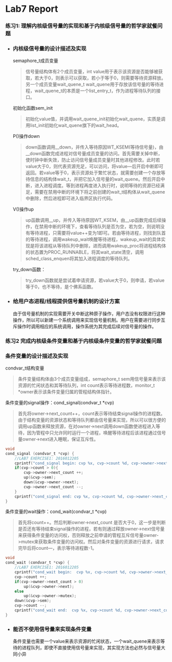 # **Lab7 Report**

### **练习1: 理解内核级信号量的实现和基于内核级信号量的哲学家就餐问题**

- ### 内核级信号量的设计描述及实现

  semaphore_t成员变量

  > 信号量结构体有2个成员变量，int value用于表示该资源是否能够被获取，若大于0，则表示可以获取，若小于等于0，则需要等待资源释放。另一个成员变量wait_quene_t wait_quene用于存放该信号量的等待进程，wait_quene_t的本质是一个list_entry_t，作为进程等待队列的接口。

  初始化函数sem_init

  > 初始化value值，并调用wait_quene_init初始化wait_quene，实质是调用list_init初始化wait_quene旗下的wait_head。

  P()操作down

  > down函数调用\_\_down，并传入等待原因WT_KSEM(等待信号量)，由\_\_down函数完成进程对信号量成员变量的访问。首先需要关掉中断，使时钟中断失效，防止访问信号量成员变量时其他进程修改。此时若value大于0，则代表资源充足，可以访问，将value—后开启中断即可返回。若value等于0，表示资源处于繁忙状态，就需要创建一个存放等待信息的结构体wait_t，并把它加入信号量的wait_quene。然后开启中断，进入进程调度。等到进程再度进入执行时，说明等待的资源已经满足，需要在禁用中断的环境下将之前创建的wait_t结构体从wait_quene中删除，然后进程即可进入临界区执行代码。

  V()操作up

  > up函数调用\_\_up，并传入等待原因WT_KSEM，由\_\_up函数完成后续操作，在禁用中断的环境下，查看等待队列是否为空，若为空，则说明没有等待进程，只需要将value++变为1即可。若由等待进程，则找到队首的等待进程，调用wakeup_wait唤醒等待进程，wakeup_wait的具体实现是将该进程从等待队列中删除，进而调用wakeup_proc将进程结构体的状态置为PROC_RUNNABLE，将其wait_state清空，调用sched_class_enquen将其加入进程调度的等待队列。

  try_down函数：

  > try_down函数就是尝试着申请资源，若value大于0，则申请，若value等于0，也不等待，是个佛系函数。

- ### **给用户态进程/线程提供信号量机制的设计方案**

  由于信号量机制的实现需要开关中断这种原子操作，用户态没有权限进行这种操作，所以可以新建一个系统调用来实现信号量机制。用户在需要进行同步互斥操作时调用相应的系统调用，操作系统为其完成后续对信号量的操作。



### **练习2 完成内核级条件变量和基于内核级条件变量的哲学家就餐问题**

### **条件变量的设计描述及实现**

condvar_t结构变量

> 条件变量结构体由3个成员变量组成，semaphore_t sem用信号量来表示该资源的忙闲状态和其等待队列，int count表示等待进程数，monitor_t *owner表示该条件变量归属的管程结构体指针。

条件变量的signal操作：cond_signal(condvar_t *cvp)

> 首先将owner->next_count++，count表示等待结束signal操作的进程数。由于结构变量的资源状态和等待队列都由信号量来实现，所以可以很方便的调用up函数来释放资源，在对owner->next调用down函数使进程进入等待，因为管程中只允许同时运行一个进程，唤醒等待进程后该进程通过信号量owner->next进入睡眠，保证互斥性。

```C
void 
cond_signal (condvar_t *cvp) {
    //LAB7 EXERCISE1: 2016012205
    cprintf("cond_signal begin: cvp %x, cvp->count %d, cvp->owner->next_count %d\n", cvp, cvp->count, cvp->owner->next_count);  
    if(cvp->count > 0){
        cvp->owner->next_count ++;
        up(&cvp->sem);
        down(&cvp->owner->next);
        cvp->owner->next_count --;
    }
    cprintf("cond_signal end: cvp %x, cvp->count %d, cvp->owner->next_count %d\n", cvp, cvp->count, cvp->owner->next_count);
}
```

条件变量的wait操作：cond_wait(condvar_t *cvp)

> 首先将count++。然后判断owner->next_count 是否大于0，这一步是判断是否还有等待结束signal操作的进程，若有则通过释放owner->next信号量来获得条件变量的访问权，否则释放之前申请的管程互斥信号量owner->mutex来获取条件变量的访问权。然后对条件变量的资源进行请求，请求完毕后将count—，表示等待进程数-1。

```C
void
cond_wait (condvar_t *cvp) {
    //LAB7 EXERCISE1: 2016012205
    cprintf("cond_wait begin:  cvp %x, cvp->count %d, cvp->owner->next_count %d\n", cvp, cvp->count, cvp->owner->next_count);
    cvp->count ++;
    if(cvp->owner->next_count > 0)
        up(&cvp->owner->next);
    else
        up(&cvp->owner->mutex);
    down(&cvp->sem);
    cvp->count --;
    cprintf("cond_wait end:  cvp %x, cvp->count %d, cvp->owner->next_count %d\n", cvp, cvp->count, cvp->owner->next_count);
}
```

- ### 能否不使用信号量来实现条件变量

  条件变量也需要一个value来表示资源的忙闲状态，一个wait_quene来表示等待的进程队列，即使不直接使用信号量来实现，其实现方法也必然与信号量大同小异

  
